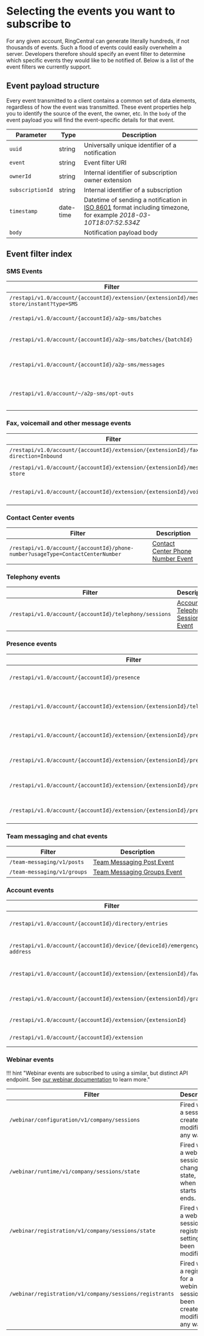 # Selecting the events you want to subscribe to

For any given account, RingCentral can generate literally hundreds, if not thousands of events. Such a flood of events could easily overwhelm a server. Developers therefore should specify an event filter to determine which specific events they would like to be notified of. Below is a list of the event filters we currently support. 

## Event payload structure

Every event transmitted to a client contains a common set of data elements, regardless of how the event was transmitted. These event properties help you to identify the source of the event, the owner, etc. In the `body` of the event payload you will find the event-specific details for that event. 

| Parameter | Type | Description |
|-----------|------|-------------|
| `uuid` | string | Universally unique identifier of a notification |
| `event` | string | Event filter URI |
| `ownerId`	| string | Internal identifier of subscription owner extension |
| `subscriptionId` | string | Internal identifier of a subscription |
| `timestamp` | date-time | Datetime of sending a notification in [ISO 8601](https://en.wikipedia.org/wiki/ISO_8601) format including timezone, for example *2018-03-10T18:07:52.534Z* |
| `body` | | Notification payload body |

## Event filter index

### SMS Events

| Filter | Description |
|--------|-------------|
| `/restapi/v1.0/account/{accountId}/extension/{extensionId}/message-store/instant?type=SMS` | [Inbound SMS Event](./instant-message/) |
| `/restapi/v1.0/account/{accountId}/a2p-sms/batches` | [Message Batch Event](./message-batch/) |
| `/restapi/v1.0/account/{accountId}/a2p-sms/batches/{batchId}` | [Specific Message Batch Event](./specific-message-batch/) |
| `/restapi/v1.0/account/{accountId}/a2p-sms/messages` | [Batch Messages Event](./batch-messages/) |
| `/restapi/v1.0/account/~/a2p-sms/opt-outs` | [Batch Message Opt-Out Event](./batch-message-optout/) |

### Fax, voicemail and other message events

| Filter | Description |
|--------|-------------|
| `/restapi/v1.0/account/{accountId}/extension/{extensionId}/fax?direction=Inbound` | [Inbound Fax Event](./fax-message/) |
| `/restapi/v1.0/account/{accountId}/extension/{extensionId}/message-store` | [Message Event](./message/) |
| `/restapi/v1.0/account/{accountId}/extension/{extensionId}/voicemail` | [Voicemail Message Event](./voicemail-message/) |

### Contact Center events

| Filter | Description |
|--------|-------------|
| `/restapi/v1.0/account/{accountId}/phone-number?usageType=ContactCenterNumber` | [Contact Center Phone Number Event](./contact-center-phone-number/) |

### Telephony events

| Filter | Description |
|--------|-------------|
| `/restapi/v1.0/account/{accountId}/telephony/sessions` | [Account Telephony Sessions Event](./account-telephony-sessions/) |

### Presence events

| Filter | Description |
|--------|-------------|
| `/restapi/v1.0/account/{accountId}/presence` | [Account Presence Event](./account-presence/) |
| `/restapi/v1.0/account/{accountId}/extension/{extensionId}/telephony/sessions` | [Extension Telephony Sessions Event](./extension-telephony-sessions/) |
| `/restapi/v1.0/account/{accountId}/extension/{extensionId}/presence/dnd` | [Extension DND Status Event](./extension-dnd-status/) |
| `/restapi/v1.0/account/{accountId}/extension/{extensionId}/presence` | [Extension Presence Event](./extension-presence/) |
| `/restapi/v1.0/account/{accountId}/extension/{extensionId}/presence/line/presence` | [Extension Presence Event](./extension-presence-line/) |
| `/restapi/v1.0/account/{accountId}/extension/{extensionId}/presence/line` | [Extension Presence Line Event](./extension-presence-line/) |

### Team messaging and chat events

| Filter | Description |
|--------|-------------|
| `/team-messaging/v1/posts`  | [Team Messaging Post Event](./post/) |
| `/team-messaging/v1/groups` | [Team Messaging Groups Event](./chat/) |

### Account events

| Filter | Description |
|--------|-------------|
| `/restapi/v1.0/account/{accountId}/directory/entries` | [Company Directory Event](./company-directory/) |
| `/restapi/v1.0/account/{accountId}/device/{deviceId}/emergency-address` | [Emergency Address Event](./emergency-address/) |
| `/restapi/v1.0/account/{accountId}/extension/{extensionId}/favorite` | [Extension Favorites Event](./extension-favorites/) |
| `/restapi/v1.0/account/{accountId}/extension/{extensionId}/grant` | [Extension Grant List Event](./extension-grant-list/) |
| `/restapi/v1.0/account/{accountId}/extension/{extensionId} ` | [Extension Info Event](./extension-info/) |
| `/restapi/v1.0/account/{accountId}/extension` | [Extension List Event](./extension-list/) |

### Webinar events

!!! hint "Webinar events are subscribed to using a similar, but distinct API endpoint. See [our webinar documentation](../../webinar/events/) to learn more."

| Filter                                                  | Description                                                                            |
|---------------------------------------------------------|----------------------------------------------------------------------------------------|
| `/webinar/configuration/v1/company/sessions`            | Fired when a session is created or modified in any way.                                |
| `/webinar/runtime/v1/company/sessions/state`            | Fired when a webinar session has changed its state, e.g. when it starts and ends.      |
| `/webinar/registration/v1/company/sessions/state`       | Fired when a webinar session's registration setting has been modified.                 |
| `/webinar/registration/v1/company/sessions/registrants` | Fired when a registrant for a webinar session has been created or modified in any way. |

